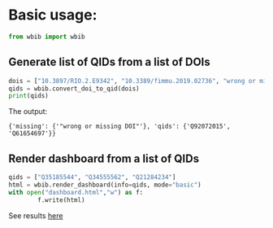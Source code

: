 # Basic usage:

```python
from wbib import wbib
```

## Generate list of QIDs from a list of DOIs

```python
dois = ["10.3897/RIO.2.E9342", "10.3389/fimmu.2019.02736", "wrong or missing DOI"]
qids = wbib.convert_doi_to_qid(dois)
print(qids)
```

The output:

`{'missing': {'"wrong or missing DOI"'}, 'qids': {'Q92072015', 'Q61654697'}}`

## Render dashboard from a list of QIDs

```python
qids = ["Q35185544", "Q34555562", "Q21284234"]
html = wbib.render_dashboard(info=qids, mode="basic")
with open("dashboard.html","w") as f:
        f.write(html)
```

See results [here](./basic/dashboard.html)
